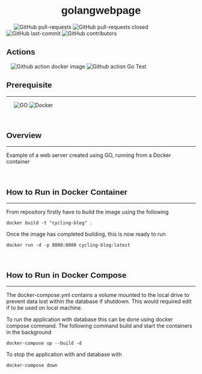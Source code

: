 <h1 align="center" style="font-family: 'Lucida Sans', Arial, sans-serif"><b>golangwebpage</b></h1>

&nbsp;&nbsp;&nbsp;&nbsp;
![GitHub pull-requests](https://img.shields.io/github/issues-pr/jackstockley89/golangwebpage?style=for-the-badge)
![GitHub pull-requests closed](https://img.shields.io/github/issues-pr-closed/jackstockley89/golangwebpage?style=for-the-badge)
![GitHub last-commit](https://img.shields.io/github/last-commit/jackstockley89/golangwebpage?style=for-the-badge)
![GitHub contributors](https://img.shields.io/github/contributors/jackstockley89/golangwebpage?style=for-the-badge)
<br/>

<h2 align="left" style="font-family: 'Lucida Sans', Arial, sans-serif"><b>Actions</b></h2>

&nbsp;&nbsp;
![Github action docker image](https://img.shields.io/github/workflow/status/jackstockley89/golangwebpage/docker%20images?style=for-the-badge)
![Github action Go Test](https://img.shields.io/github/workflow/status/jackstockley89/golangwebpage/Go%20Test?style=for-the-badge)
<br/>

 <h2 align="left" style="font-family: 'Lucida Sans', Arial, sans-serif"><b>Prerequisite</b></h2>

---
&nbsp;&nbsp;&nbsp;&nbsp;
![GO](https://img.shields.io/github/go-mod/go-version/jackstockley89/golangwebpage)
![Docker](https://img.shields.io/badge/Docker-v20.10.2-blue)

<br/>

<h2 align="left" style="font-family: 'Lucida Sans', Arial, sans-serif"><b>Overview</b></h2>

---
Example of a web server created using GO, running from a Docker container

<br/>

<h2 align="left" style="font-family: 'Lucida Sans', Arial, sans-serif"><b>How to Run in Docker Container</b></h2>
 
---

From repository firstly have to build the image using the following
```
docker build -t "cycling-blog" .
```

Once the image has completed building, this is now ready to run 
```
docker run -d -p 8080:8080 cycling-blog:latest
```

<br/>

<h2 align="left" style="font-family: 'Lucida Sans', Arial, sans-serif"><b>How to Run in Docker Compose</b></h2>
 
---

The docker-compose.yml contains a volume mounted to the local drive to prevent data lost within the database if shutdown. This would required edit if to be used on local machine.

To run the application with database this can be done using docker compose command. The following command build and start the containers in the background
```
docker-compose up --build -d
```

To stop the application with and database with
```
docker-compose down
```
